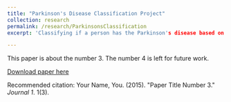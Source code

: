 ```yaml
---
title: "Parkinson's Disease Classification Project"
collection: research
permalink: /research/ParkinsonsClassification
excerpt: 'Classifying if a person has the Parkinson's disease based on data collected from experiments.'

---
```


This paper is about the number 3. The number 4 is left for future work.

[Download paper here](http://academicpages.github.io/files/paper3.pdf)

Recommended citation: Your Name, You. (2015). "Paper Title Number 3." <i>Journal 1</i>. 1(3).
